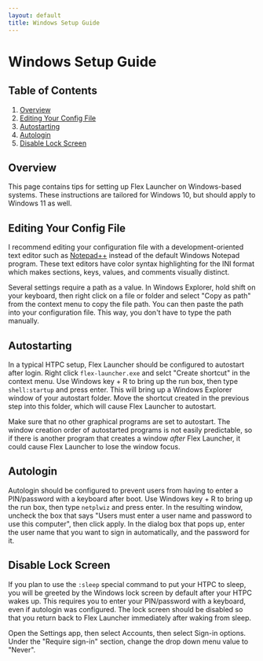 ```yaml
---
layout: default
title: Windows Setup Guide
---
```

# Windows Setup Guide
## Table of Contents
1. [Overview](#overview)
2. [Editing Your Config File](#editing-your-config-file)
3. [Autostarting](#autostarting)
4. [Autologin](#autologin)
5. [Disable Lock Screen](#disable-lock-screen)

## Overview
This page contains tips for setting up Flex Launcher on Windows-based systems. These instructions are tailored for Windows 10, but should apply to Windows 11 as well.

## Editing Your Config File
I recommend editing your configuration file with a development-oriented text editor such as [Notepad++](https://notepad-plus-plus.org/) instead of the default Windows Notepad program. These text editors have color syntax highlighting for the INI format which makes sections, keys, values, and comments visually distinct.

Several settings require a path as a value. In Windows Explorer, hold shift on your keyboard, then right click on a file or folder and select "Copy as path" from the context menu to copy the file path. You can then paste the path into your configuration file. This way, you don't have to type the path manually.

## Autostarting
In a typical HTPC setup, Flex Launcher should be configured to autostart after login. Right click `flex-launcher.exe` and selct "Create shortcut" in the context menu. Use Windows key + R to bring up the run box, then type `shell:startup` and press enter. This will bring up a Windows Explorer window of your autostart folder. Move the shortcut created in the previous step into this folder, which will cause Flex Launcher to autostart.

Make sure that no other graphical programs are set to autostart. The window creation order of autostarted programs is not easily predictable, so if there is another program that creates a window *after* Flex Launcher, it could cause Flex Launcher to lose the window focus.

## Autologin
Autologin should be configured to prevent users from having to enter a PIN/password with a keyboard after boot. Use Windows key + R to bring up the run box, then type `netplwiz` and press enter. In the resulting window, uncheck the box that says "Users must enter a user name and password to use this computer", then click apply. In the dialog box that pops up, enter the user name that you want to sign in automatically, and the password for it.

## Disable Lock Screen
If you plan to use the `:sleep` special command to put your HTPC to sleep, you will be greeted by the Windows lock screen by default after your HTPC wakes up. This requires you to enter your PIN/password with a keyboard, even if autologin was configured. The lock screen should be disabled so that you return back to Flex Launcher immediately after waking from sleep.

Open the Settings app, then select Accounts, then select Sign-in options. Under the "Require sign-in" section, change the drop down menu value to "Never".
